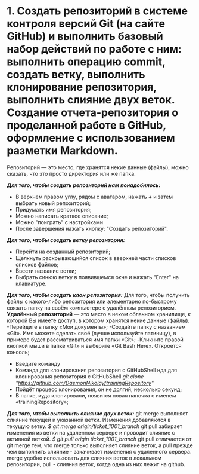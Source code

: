 # 1. Создать репозиторий в системе контроля версий Git (на сайте GitHub) и выполнить базовый набор действий по работе с ним: выполнить операцию commit, создать ветку, выполнить клонирование репозитория, выполнить слияние двух веток. Создание отчета-репозитория о проделанной работе в GitHub, оформление с использованием разметки Markdown.

Репозиторий — это место, где хранятся некие данные (файлы), можно сказать, что это просто директория или же папка.

***Для того, чтобы создать репозиторий нам понадобилось:***
- В верхнем правом углу, рядом с аватаром, нажать **+** и затем выбрать новый репозиторий;
- Придумать имя репозитория;
- Можно написать краткое описание;
- Можно "поиграть" с настройками
- После завершения нажать кнопку: "Создать репозиторий".

***Для того, чтобы создать ветку репозитория:***
- Перейти на созданный репозиторий;
- Щелкнуть раскрывающийся список в вверхней части списков списков файлов;
- Ввести название ветки;
- Выбрать синюю ветку в появившемся окне и нажать "Enter" на клавиатуре.

***Для того, чтобы создать клон репозитория:***
Для того, чтобы получить файлы с какого-либо репозитория или элементарно по-быстрому связать папку на своём компьютере с удалённым репозиторием.
**Удалённый репозиторий** — это место в неком облачном хранилище, к которой Вы имеете доступ, в котором хранятся некие данные (файлы).
-Перейдите в папку «Мои документы»;
-Создайте папку с названием «Git». Имя можете сделать своё (лучше используйте латиницу), в примере будет рассматриваться имя папки «Git»;
-Кликните правой кнопкой мыши в папке «Git» и выберите «Git Bash Here». Откроется консоль;
- Введите команду
- Команда для клонирования репозитория с GitHubShell
нда для клонирования репозитория с GitHubShell
*git clone "https://github.com/DaemonNikolay/trainingRepository"*
- Пойдёт процесс клонирования, он не долгий, несколько секунд;
- В папке, куда клонировали, появится новая папочка с именем «trainingRepository»;

***Для того, чтобы выполнить слияние двух веток:***
git merge выполняет слияние текущей и указанной ветки. Изменения добавляются в текущую ветку.
*$ git merge origin/ticket_1001_branch*
git pull забирает изменения из ветки на удаленном сервере и проводит слияние с активной веткой.
*$ git pull origin ticket_1001_branch*
git pull отличается от git merge тем, что merge только выполняет слияние веток, а pull прежде чем выполнить слияние - закачивает изменения с удаленного сервера. merge удобно использовать для слияния веток в локальном репозитории, pull - слияния веток, когда одна из них лежит на github.
